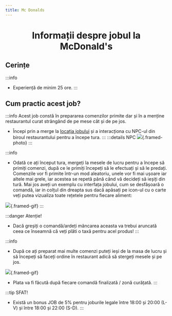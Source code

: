 ```yaml
---
title: Mc Donalds
---
```


# <span class="title-font"><center>Informații despre jobul la McDonald's</center></span>

## <span class="header-font">Cerințe</span>

:::info
- Experiență de minim 25 ore.
:::

## <span class="header-font">Cum practic acest job?</span>

:::info
Acest job constă în prepararea comenzilor primite dar și în a menține restaurantul curat strângând de pe mese cât și de pe jos.

- Începi prin a merge la [locația jobului](locatii) și a interacționa cu NPC-ul din biroul restaurantului pentru a începe tura.
:::
:::details NPC
![](https://i.imgur.com/Ic4Ppnn.png){.framed-photo}
:::

:::info
- Odată ce ați început tura, mergeți la mesele de lucru pentru a începe să primiți comenzi, după ce le primiți începeți să le efectuați și să le predați. Comenzile vor fi primite într-un mod aleatoriu, unele vor fi mai ușoare iar altele mai grele, iar acestea se repetă până când vă decideți să ieșiți din tură. Mai jos aveți un exemplu cu interfața jobului, cum se desfășoară o comandă, iar in colțul din dreapta sus dacă apăsați pe icon-ul cu o carte veți putea vizualiza toate rețetele pentru fiecare aliment:

![](https://i.imgur.com/DyzcHHx.gif){.framed-gif}
:::

:::danger Atenție!
- Dacă greșiți o comandă/ardeți mâncarea aceasta va trebui aruncată ceea ce înseamnă că veți plăti o taxă pentru acel produs!
:::

:::info
- După ce ați preparat mai multe comenzi puteți ieși de la masa de lucru și să începeți să faceți ordine în restaurant adică să stergeți mesele și pe jos.

![](https://i.imgur.com/o6StZZQ.gif){.framed-gif}

- Plata va fi făcută după fiecare comandă finalizată / zonă curățată.
:::

:::tip SFAT!
- Există un bonus JOB de 5% pentru joburile legale între 18:00 și 20:00 (L-V) și între 18:00 și 22:00 (S-D).
:::